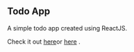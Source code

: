 ## Todo App

A simple todo app created using ReactJS.

Check it out [here](https://todos-vicky.netlify.app/)or [here](https://react-todo-mauve-five.vercel.app/) .
